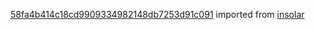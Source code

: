 [58fa4b414c18cd9909334982148db7253d91c091](https://github.com/insolar/insolar/commit/58fa4b414c18cd9909334982148db7253d91c091) imported from [insolar](https://github.com/insolar/insolar)
